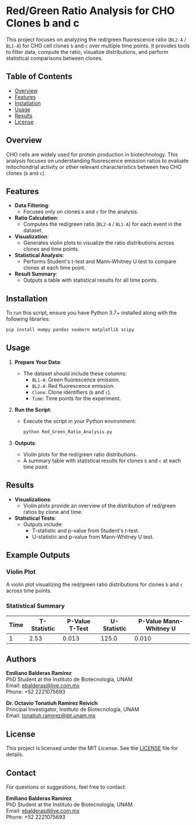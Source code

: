 # Red/Green Ratio Analysis for CHO Clones b and c

This project focuses on analyzing the red/green fluorescence ratio (`BL2-A` / `BL1-A`) for CHO cell clones `b` and `c` over multiple time points. It provides tools to filter data, compute the ratio, visualize distributions, and perform statistical comparisons between clones.

## Table of Contents
- [Overview](#overview)
- [Features](#features)
- [Installation](#installation)
- [Usage](#usage)
- [Results](#results)
- [License](#license)

## Overview

CHO cells are widely used for protein production in biotechnology. This analysis focuses on understanding fluorescence emission ratios to evaluate mitochondrial activity or other relevant characteristics between two CHO clones (`b` and `c`).

## Features

- **Data Filtering**:
  - Focuses only on clones `b` and `c` for the analysis.
- **Ratio Calculation**:
  - Computes the red/green ratio (`BL2-A` / `BL1-A`) for each event in the dataset.
- **Visualization**:
  - Generates violin plots to visualize the ratio distributions across clones and time points.
- **Statistical Analysis**:
  - Performs Student's t-test and Mann-Whitney U test to compare clones at each time point.
- **Result Summary**:
  - Outputs a table with statistical results for all time points.

## Installation

To run this script, ensure you have Python 3.7+ installed along with the following libraries:

```bash
pip install numpy pandas seaborn matplotlib scipy
```

## Usage

1. **Prepare Your Data**:
   - The dataset should include these columns:
     - `BL1-A`: Green fluorescence emission.
     - `BL2-A`: Red fluorescence emission.
     - `Clone`: Clone identifiers (`b` and `c`).
     - `Time`: Time points for the experiment.

2. **Run the Script**:
   - Execute the script in your Python environment:
     ```bash
     python Red_Green_Ratio_Analysis.py
     ```

3. **Outputs**:
   - Violin plots for the red/green ratio distributions.
   - A summary table with statistical results for clones `b` and `c` at each time point.

## Results

- **Visualizations**:
  - Violin plots provide an overview of the distribution of red/green ratios by clone and time.
- **Statistical Tests**:
  - Outputs include:
    - T-statistic and p-value from Student's t-test.
    - U-statistic and p-value from Mann-Whitney U test.

## Example Outputs

### Violin Plot
A violin plot visualizing the red/green ratio distributions for clones `b` and `c` across time points.

### Statistical Summary
| Time | T-Statistic | P-Value T-Test | U-Statistic | P-Value Mann-Whitney U |
|------|-------------|----------------|-------------|------------------------|
| 1    | 2.53        | 0.013          | 125.0       | 0.010                 |

## Authors

**Emiliano Balderas Ramírez**  
PhD Student at the Instituto de Biotecnología, UNAM  
Email: ebalderas@live.com.mx  
Phone: +52 2221075693  

**Dr. Octavio Tonatiuh Ramírez Reivich**  
Principal Investigator, Instituto de Biotecnología, UNAM  
Email: tonatiuh.ramirez@ibt.unam.mx  

## License

This project is licensed under the MIT License. See the [LICENSE](LICENSE) file for details.

## Contact

For questions or suggestions, feel free to contact:  

**Emiliano Balderas Ramírez**  
PhD Student at the Instituto de Biotecnología, UNAM  
Email: ebalderas@live.com.mx  
Phone: +52 2221075693
``` 